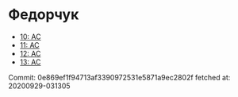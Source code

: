 # Федорчук
- [10: AC](10.md)
- [11: AC](11.md)
- [12: AC](12.md)
- [13: AC](13.md)

Commit: 0e869ef1f94713af3390972531e5871a9ec2802f
 fetched at: 20200929-031305
